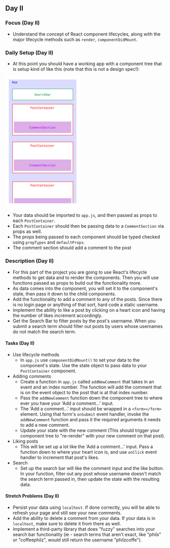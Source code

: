 ## Day II
### Focus (Day II)
* Understand the concept of React component lifecycles, along with the major lifecycle methods such as `render`, `componentDidMount`.

### Daily Setup (Day II)
* At this point you should have a working app with a component tree that is setup kind of like this (note that this is not a design spec!):

<img src='/assets/InstaClone-componentStructure.jpg' width='235' />

* Your data should be imported to `app.js`, and then passed as props to each `PostContainer`.
* Each `PostContainer` should then be passing data to a `CommentSection` via props as well.
* The props being passed to each component should be typed checked using `propTypes` and `defaultProps`.
* The comment section should add a comment to the post

### Description (Day II)
* For this part of the project you are going to use React's lifecycle methods to get data and to render the components. Then you will use functions passed as props to build out the functionality more.
* As data comes into the component, you will set it to the component's state, then pass it down to the child components.
* Add the functionality to add a comment to any of the posts. Since there is no login page or anything of that sort, hard code a static username.
* Implement the ability to like a post by clicking on a heart icon and having the number of likes increment accordingly.
* Get the Search Bar to filter posts by the post's username. When you submit a search term should filter out posts by users whose usernames do not match the search term.

#### Tasks (Day II)
* Use lifecycle methods
    * In `app.js` use `componentDidMount()` to set your data to the component's state. Use the state object to pass data to your `PostContainer` component.
* Adding comments
    * Create a function in `app.js` called `addNewComment` that takes in an event and an index number. The function will add the comment that is on the event object to the post that is at that index number. 
    * Pass the `addNewComment` function down the component tree to where ever you have your 'Add a comment...' input. 
    * The 'Add a comment...' input should be wrapped in a `<form></form>` element. Using that form's `onSubmit` event handler, invoke the `addNewComment` function and pass it the required arguments it needs to add a new comment.
    * Update your state with the new comment (This should trigger your component tree to "re-render" with your new comment on that post).
* Liking posts
    * This will be set up a lot like the 'Add a comment...' input. Pass a function down to where your heart icon is, and use `onClick` event handler to increment that post's likes.
* Search
    * Set up the search bar will like the comment input and the like button. In your function, filter out any post whose username doesn't match the search term passed in, then update the state with the resulting data. 

#### Stretch Problems (Day II)
* Persist your data using `localhost`. If done correctly, you will be able to refresh your page and still see your new comments.
* Add the ability to delete a comment from your data. If your data is in `localhost`, make sure to delete it from there as well.
* Implement a third-party library that does "fuzzy" searches into your search bar functionality (ie - search terms that aren't exact, like "phils" or "coffeephilz", would still return the username "philzcoffe").

